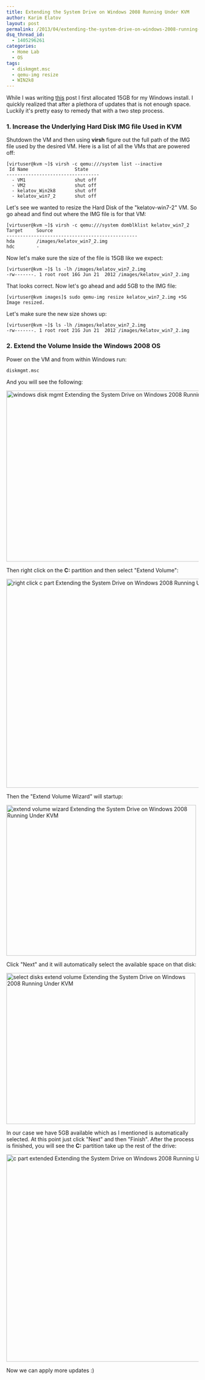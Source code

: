 ```yaml
---
title: Extending the System Drive on Windows 2008 Running Under KVM
author: Karim Elatov
layout: post
permalink: /2013/04/extending-the-system-drive-on-windows-2008-running-as-a-kvm-vm/
dsq_thread_id:
  - 1405296261
categories:
  - Home Lab
  - OS
tags:
  - diskmgmt.msc
  - qemu-img resize
  - WIN2k8
---
```

While I was writing [this](http://virtuallyhyper.com/2013/04/deploying-a-test-windows-environment-in-a-kvm-infrastucture) post I first allocated 15GB for my Windows install. I quickly realized that after a plethora of updates that is not enough space. Luckily it's pretty easy to remedy that with a two step process.

### 1. Increase the Underlying Hard Disk IMG file Used in KVM

Shutdown the VM and then using **virsh** figure out the full path of the IMG file used by the desired VM. Here is a list of all the VMs that are powered off:

    [virtuser@kvm ~]$ virsh -c qemu:///system list --inactive
     Id Name                 State
    ----------------------------------
      - VM1                  shut off
      - VM2                  shut off
      - kelatov_Win2k8       shut off
      - kelatov_win7_2       shut off


Let's see we wanted to resize the Hard Disk of the "kelatov-win7-2" VM. So go ahead and find out where the IMG file is for that VM:

    [virtuser@kvm ~]$ virsh -c qemu:///system domblklist kelatov_win7_2
    Target     Source
    ------------------------------------------------
    hda        /images/kelatov_win7_2.img
    hdc        -


Now let's make sure the size of the file is 15GB like we expect:

    [virtuser@kvm ~]$ ls -lh /images/kelatov_win7_2.img
    -rw-------. 1 root root 16G Jun 21  2012 /images/kelatov_win7_2.img


That looks correct. Now let's go ahead and add 5GB to the IMG file:

    [virtuser@kvm images]$ sudo qemu-img resize kelatov_win7_2.img +5G
    Image resized.


Let's make sure the new size shows up:

    [virtuser@kvm ~]$ ls -lh /images/kelatov_win7_2.img
    -rw-------. 1 root root 21G Jun 21  2012 /images/kelatov_win7_2.img


### 2. Extend the Volume Inside the Windows 2008 OS

Power on the VM and from within Windows run:

    diskmgmt.msc


And you will see the following:

[<img src="http://virtuallyhyper.com/wp-content/uploads/2013/04/windows_disk_mgmt.png" alt="windows disk mgmt Extending the System Drive on Windows 2008 Running Under KVM" width="635" height="447" class="alignnone size-full wp-image-8058" title="Extending the System Drive on Windows 2008 Running Under KVM" />](http://virtuallyhyper.com/wp-content/uploads/2013/04/windows_disk_mgmt.png)

Then right click on the **C:** partition and then select "Extend Volume":

[<img src="http://virtuallyhyper.com/wp-content/uploads/2013/04/right_click_c-part.png" alt="right click c part Extending the System Drive on Windows 2008 Running Under KVM" width="637" height="546" class="alignnone size-full wp-image-8059" title="Extending the System Drive on Windows 2008 Running Under KVM" />](http://virtuallyhyper.com/wp-content/uploads/2013/04/right_click_c-part.png)

Then the "Extend Volume Wizard" will startup:

[<img src="http://virtuallyhyper.com/wp-content/uploads/2013/04/extend_volume_wizard.png" alt="extend volume wizard Extending the System Drive on Windows 2008 Running Under KVM" width="497" height="394" class="alignnone size-full wp-image-8060" title="Extending the System Drive on Windows 2008 Running Under KVM" />](http://virtuallyhyper.com/wp-content/uploads/2013/04/extend_volume_wizard.png)

Click "Next" and it will automatically select the available space on that disk:

[<img src="http://virtuallyhyper.com/wp-content/uploads/2013/04/select_disks_extend_volume.png" alt="select disks extend volume Extending the System Drive on Windows 2008 Running Under KVM" width="495" height="395" class="alignnone size-full wp-image-8061" title="Extending the System Drive on Windows 2008 Running Under KVM" />](http://virtuallyhyper.com/wp-content/uploads/2013/04/select_disks_extend_volume.png)

In our case we have 5GB available which as I mentioned is automatically selected. At this point just click "Next" and then "Finish". After the process is finished, you will see the **C:** partition take up the rest of the drive:

[<img src="http://virtuallyhyper.com/wp-content/uploads/2013/04/c_part_extended.png" alt="c part extended Extending the System Drive on Windows 2008 Running Under KVM" width="636" height="542" class="alignnone size-full wp-image-8062" title="Extending the System Drive on Windows 2008 Running Under KVM" />](http://virtuallyhyper.com/wp-content/uploads/2013/04/c_part_extended.png)

Now we can apply more updates :)

